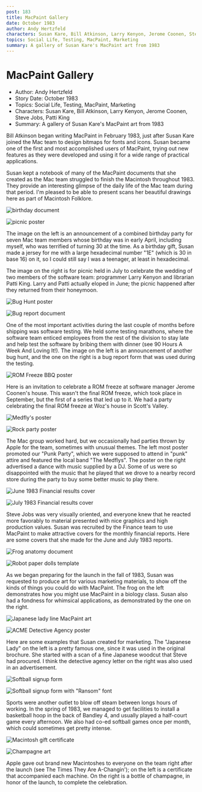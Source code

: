 ```yaml
---
post: 183
title: MacPaint Gallery
date: October 1983
author: Andy Hertzfeld
characters: Susan Kare, Bill Atkinson, Larry Kenyon, Jerome Coonen, Steve Jobs, Patti King
topics: Social Life, Testing, MacPaint, Marketing
summary: A gallery of Susan Kare's MacPaint art from 1983
---
```


# MacPaint Gallery
* Author: Andy Hertzfeld
* Story Date: October 1983
* Topics: Social Life, Testing, MacPaint, Marketing
* Characters: Susan Kare, Bill Atkinson, Larry Kenyon, Jerome Coonen, Steve Jobs, Patti King
* Summary: A gallery of Susan Kare's MacPaint art from 1983

Bill Atkinson began writing MacPaint in February 1983, just after Susan Kare joined the Mac team to design bitmaps for fonts and icons.   Susan became one of the first and most accomplished users of MacPaint, trying out new features as they were developed and using it for a wide range of practical applications.

Susan kept a notebook of many of the MacPaint documents that she created as the Mac team struggled to finish the Macintosh throughout 1983.  They provide an interesting glimpse of the daily life of the Mac team during that period.  I'm pleased to be able to present scans her beautiful drawings here as part of Macintosh Folklore.

![birthday document](images/Macintosh/MacPaint_Gallery/april_birthdays.jpg)

![picnic poster](images/Macintosh/MacPaint_Gallery/picnic.jpg)

The image on the left is an announcement of a combined birthday party for seven Mac team members whose birthday was in early April, including myself, who was terrified of turning 30 at the time.  As a birthday gift, Susan made a jersey for me with a large hexadecimal number "1E"  (which is 30 in base 16) on it, so I could still say I was a teenager, at least in hexadecimal.

The image on the right is for picnic held in July to celebrate the wedding of two members of the software team: programmer Larry Kenyon and librarian Patti King.  Larry and Patti actually eloped in June; the picnic happened after they returned from their honeymoon.

![Bug Hunt poster](images/Macintosh/MacPaint_Gallery/big_bug_hunt.jpg)

![Bug report document](images/Macintosh/MacPaint_Gallery/bug_report.jpg)

One  of the most important activities during the last couple of months before shipping was software testing.  We held some testing marathons, where the software team enticed employees from the rest of the division to stay late and help test the software by bribing them with dinner (see 90 Hours A Week And Loving It!).  The image on the left is an announcement of another bug hunt, and the one on the right is a bug report form that was used during the testing.

![ROM Freeze BBQ poster](images/Macintosh/MacPaint_Gallery/rom_freeze.jpg)

Here is an invitation to celebrate a ROM freeze at software manager Jerome Coonen's house.  This wasn't the final ROM freeze, which took place in September, but the first of a series that led up to it.  We had a party celebrating the final ROM freeze at Woz's house in Scott's Valley.

![Medfly's poster](images/Macintosh/MacPaint_Gallery/punk_party.jpg)

![Rock party poster](images/Macintosh/MacPaint_Gallery/mac_rock_party.jpg)

The Mac group worked hard, but we occasionally had parties thrown by Apple for the team, sometimes with unusual themes. The left most poster promoted our "Punk Party", which we were supposed to attend in "punk" attire and featured the local band "The Medflys".  The poster on the right advertised a dance with music supplied by a DJ.  Some of us were so disappointed with the music that he played that we drove to a nearby record store during the party to buy some better music to play there.

![June 1983 Financial results cover](images/Macintosh/MacPaint_Gallery/june_83.jpg)

![July 1983 Financial results cover](images/Macintosh/MacPaint_Gallery/july_83.jpg)

Steve Jobs was very visually oriented, and everyone knew that he reacted more favorably to material presented with nice graphics and high production values.  Susan was recruited by the Finance team to use MacPaint to make attractive covers for the monthly financial reports.  Here are some covers that she made for the June and July 1983 reports.

![Frog anatomy document](images/Macintosh/MacPaint_Gallery/frog.jpg)

![Robot paper dolls template](images/Macintosh/MacPaint_Gallery/robot_paper_dolls.jpg)

As we began preparing for the launch in the fall of 1983, Susan was requested to produce art for various marketing materials, to show off the kinds of things you could do with MacPaint.    The frog on the left demonstrates how you might use MacPaint in a biology class.  Susan also had a fondness for whimsical applications, as demonstrated by the one on the right.

![Japanese lady line MacPaint art](images/Macintosh/MacPaint_Gallery/japanese_lady.jpg)

![ACME Detective Agency poster](images/Macintosh/MacPaint_Gallery/Acme_Detective.jpg)

Here are some examples that Susan created for marketing.  The "Japanese Lady" on the left is a pretty famous one, since it was used in the original brochure.  She started with a scan of a fine Japanese woodcut that Steve had procured.  I think the detective agency letter on the right was also used in an advertisement.

![Softball signup form](images/Macintosh/MacPaint_Gallery/softball_may.jpg)

![Softball signup form with "Ransom" font](images/Macintosh/MacPaint_Gallery/softball_july.jpg)

Sports were another outlet to blow off steam between longs hours of working.  In the spring of 1983, we managed to get facilities to install a basketball hoop in the back of Bandley 4, and usually played a half-court game every afternoon.  We also had co-ed softball games once per month, which could sometimes get pretty intense.

![Macintosh gift certificate](images/Macintosh/MacPaint_Gallery/certificate.jpg)

![Champagne art](images/Macintosh/MacPaint_Gallery/champagne.jpg)

Apple gave out brand new Macintoshes to everyone on the team right after the launch (see The Times They Are A-Changin');  on the left is a certificate that accompanied each machine.  On the right is a bottle of champagne, in honor of the launch, to complete the celebration.